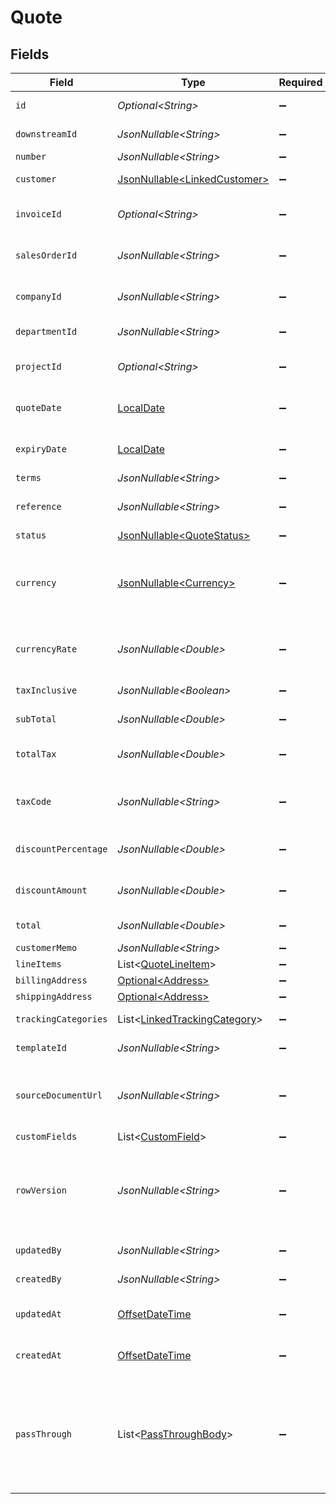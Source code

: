 # Quote


## Fields

| Field                                                                                                                                                   | Type                                                                                                                                                    | Required                                                                                                                                                | Description                                                                                                                                             | Example                                                                                                                                                 |
| ------------------------------------------------------------------------------------------------------------------------------------------------------- | ------------------------------------------------------------------------------------------------------------------------------------------------------- | ------------------------------------------------------------------------------------------------------------------------------------------------------- | ------------------------------------------------------------------------------------------------------------------------------------------------------- | ------------------------------------------------------------------------------------------------------------------------------------------------------- |
| `id`                                                                                                                                                    | *Optional\<String>*                                                                                                                                     | :heavy_minus_sign:                                                                                                                                      | A unique identifier for an object.                                                                                                                      | 12345                                                                                                                                                   |
| `downstreamId`                                                                                                                                          | *JsonNullable\<String>*                                                                                                                                 | :heavy_minus_sign:                                                                                                                                      | The third-party API ID of original entity                                                                                                               | 12345                                                                                                                                                   |
| `number`                                                                                                                                                | *JsonNullable\<String>*                                                                                                                                 | :heavy_minus_sign:                                                                                                                                      | Quote number.                                                                                                                                           | QT00546                                                                                                                                                 |
| `customer`                                                                                                                                              | [JsonNullable\<LinkedCustomer>](../../models/components/LinkedCustomer.md)                                                                              | :heavy_minus_sign:                                                                                                                                      | The customer this entity is linked to.                                                                                                                  |                                                                                                                                                         |
| `invoiceId`                                                                                                                                             | *Optional\<String>*                                                                                                                                     | :heavy_minus_sign:                                                                                                                                      | The unique identifier for the invoice.                                                                                                                  | 123456                                                                                                                                                  |
| `salesOrderId`                                                                                                                                          | *JsonNullable\<String>*                                                                                                                                 | :heavy_minus_sign:                                                                                                                                      | The unique identifier for the sales order.                                                                                                              | 123456                                                                                                                                                  |
| `companyId`                                                                                                                                             | *JsonNullable\<String>*                                                                                                                                 | :heavy_minus_sign:                                                                                                                                      | The company ID the transaction belongs to                                                                                                               | 12345                                                                                                                                                   |
| `departmentId`                                                                                                                                          | *JsonNullable\<String>*                                                                                                                                 | :heavy_minus_sign:                                                                                                                                      | The ID of the department                                                                                                                                | 12345                                                                                                                                                   |
| `projectId`                                                                                                                                             | *Optional\<String>*                                                                                                                                     | :heavy_minus_sign:                                                                                                                                      | The unique identifier for the linked project.                                                                                                           | 12345                                                                                                                                                   |
| `quoteDate`                                                                                                                                             | [LocalDate](https://docs.oracle.com/javase/8/docs/api/java/time/LocalDate.html)                                                                         | :heavy_minus_sign:                                                                                                                                      | Date quote was issued - YYYY-MM-DD.                                                                                                                     | 2020-09-30                                                                                                                                              |
| `expiryDate`                                                                                                                                            | [LocalDate](https://docs.oracle.com/javase/8/docs/api/java/time/LocalDate.html)                                                                         | :heavy_minus_sign:                                                                                                                                      | The date until which the quote is valid - YYYY-MM-DD.                                                                                                   | 2020-10-30                                                                                                                                              |
| `terms`                                                                                                                                                 | *JsonNullable\<String>*                                                                                                                                 | :heavy_minus_sign:                                                                                                                                      | Terms of the quote.                                                                                                                                     | Valid for 30 days                                                                                                                                       |
| `reference`                                                                                                                                             | *JsonNullable\<String>*                                                                                                                                 | :heavy_minus_sign:                                                                                                                                      | Optional reference identifier for the transaction.                                                                                                      | INV-2024-001                                                                                                                                            |
| `status`                                                                                                                                                | [JsonNullable\<QuoteStatus>](../../models/components/QuoteStatus.md)                                                                                    | :heavy_minus_sign:                                                                                                                                      | Quote status                                                                                                                                            | draft                                                                                                                                                   |
| `currency`                                                                                                                                              | [JsonNullable\<Currency>](../../models/components/Currency.md)                                                                                          | :heavy_minus_sign:                                                                                                                                      | Indicates the associated currency for an amount of money. Values correspond to [ISO 4217](https://en.wikipedia.org/wiki/ISO_4217).                      | USD                                                                                                                                                     |
| `currencyRate`                                                                                                                                          | *JsonNullable\<Double>*                                                                                                                                 | :heavy_minus_sign:                                                                                                                                      | Currency Exchange Rate at the time entity was recorded/generated.                                                                                       | 0.69                                                                                                                                                    |
| `taxInclusive`                                                                                                                                          | *JsonNullable\<Boolean>*                                                                                                                                | :heavy_minus_sign:                                                                                                                                      | Amounts are including tax                                                                                                                               | true                                                                                                                                                    |
| `subTotal`                                                                                                                                              | *JsonNullable\<Double>*                                                                                                                                 | :heavy_minus_sign:                                                                                                                                      | Sub-total amount, normally before tax.                                                                                                                  | 27500                                                                                                                                                   |
| `totalTax`                                                                                                                                              | *JsonNullable\<Double>*                                                                                                                                 | :heavy_minus_sign:                                                                                                                                      | Total tax amount applied to this quote.                                                                                                                 | 2500                                                                                                                                                    |
| `taxCode`                                                                                                                                               | *JsonNullable\<String>*                                                                                                                                 | :heavy_minus_sign:                                                                                                                                      | Applicable tax id/code override if tax is not supplied on a line item basis.                                                                            | 1234                                                                                                                                                    |
| `discountPercentage`                                                                                                                                    | *JsonNullable\<Double>*                                                                                                                                 | :heavy_minus_sign:                                                                                                                                      | Discount percentage applied to this quote.                                                                                                              | 5.5                                                                                                                                                     |
| `discountAmount`                                                                                                                                        | *JsonNullable\<Double>*                                                                                                                                 | :heavy_minus_sign:                                                                                                                                      | Discount amount applied to this quote.                                                                                                                  | 25                                                                                                                                                      |
| `total`                                                                                                                                                 | *JsonNullable\<Double>*                                                                                                                                 | :heavy_minus_sign:                                                                                                                                      | Total amount of quote, including tax.                                                                                                                   | 27500                                                                                                                                                   |
| `customerMemo`                                                                                                                                          | *JsonNullable\<String>*                                                                                                                                 | :heavy_minus_sign:                                                                                                                                      | Customer memo                                                                                                                                           | Thank you for considering our services!                                                                                                                 |
| `lineItems`                                                                                                                                             | List\<[QuoteLineItem](../../models/components/QuoteLineItem.md)>                                                                                        | :heavy_minus_sign:                                                                                                                                      | N/A                                                                                                                                                     |                                                                                                                                                         |
| `billingAddress`                                                                                                                                        | [Optional\<Address>](../../models/components/Address.md)                                                                                                | :heavy_minus_sign:                                                                                                                                      | N/A                                                                                                                                                     |                                                                                                                                                         |
| `shippingAddress`                                                                                                                                       | [Optional\<Address>](../../models/components/Address.md)                                                                                                | :heavy_minus_sign:                                                                                                                                      | N/A                                                                                                                                                     |                                                                                                                                                         |
| `trackingCategories`                                                                                                                                    | List\<[LinkedTrackingCategory](../../models/components/LinkedTrackingCategory.md)>                                                                      | :heavy_minus_sign:                                                                                                                                      | A list of linked tracking categories.                                                                                                                   |                                                                                                                                                         |
| `templateId`                                                                                                                                            | *JsonNullable\<String>*                                                                                                                                 | :heavy_minus_sign:                                                                                                                                      | Optional quote template                                                                                                                                 | 123456                                                                                                                                                  |
| `sourceDocumentUrl`                                                                                                                                     | *JsonNullable\<String>*                                                                                                                                 | :heavy_minus_sign:                                                                                                                                      | URL link to a source document - shown as 'Go to [appName]' in the downstream app.                                                                       | https://www.quotesolution.com/quote/123456                                                                                                              |
| `customFields`                                                                                                                                          | List\<[CustomField](../../models/components/CustomField.md)>                                                                                            | :heavy_minus_sign:                                                                                                                                      | N/A                                                                                                                                                     |                                                                                                                                                         |
| `rowVersion`                                                                                                                                            | *JsonNullable\<String>*                                                                                                                                 | :heavy_minus_sign:                                                                                                                                      | A binary value used to detect updates to a object and prevent data conflicts. It is incremented each time an update is made to the object.              | 1-12345                                                                                                                                                 |
| `updatedBy`                                                                                                                                             | *JsonNullable\<String>*                                                                                                                                 | :heavy_minus_sign:                                                                                                                                      | The user who last updated the object.                                                                                                                   | 12345                                                                                                                                                   |
| `createdBy`                                                                                                                                             | *JsonNullable\<String>*                                                                                                                                 | :heavy_minus_sign:                                                                                                                                      | The user who created the object.                                                                                                                        | 12345                                                                                                                                                   |
| `updatedAt`                                                                                                                                             | [OffsetDateTime](https://docs.oracle.com/javase/8/docs/api/java/time/OffsetDateTime.html)                                                               | :heavy_minus_sign:                                                                                                                                      | The date and time when the object was last updated.                                                                                                     | 2020-09-30T07:43:32.000Z                                                                                                                                |
| `createdAt`                                                                                                                                             | [OffsetDateTime](https://docs.oracle.com/javase/8/docs/api/java/time/OffsetDateTime.html)                                                               | :heavy_minus_sign:                                                                                                                                      | The date and time when the object was created.                                                                                                          | 2020-09-30T07:43:32.000Z                                                                                                                                |
| `passThrough`                                                                                                                                           | List\<[PassThroughBody](../../models/components/PassThroughBody.md)>                                                                                    | :heavy_minus_sign:                                                                                                                                      | The pass_through property allows passing service-specific, custom data or structured modifications in request body when creating or updating resources. |                                                                                                                                                         |